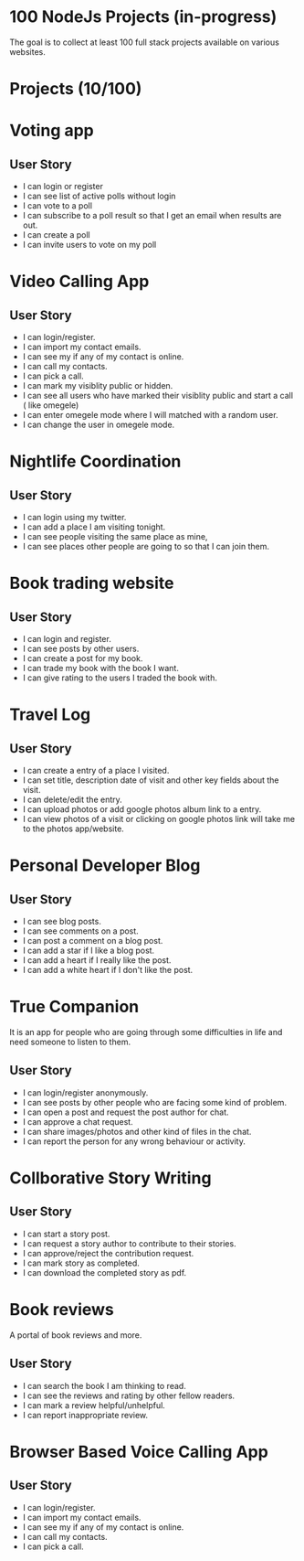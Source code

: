 # 100 NodeJs Projects (in-progress)

The goal is to collect at least 100 full stack projects available on various websites.

# Projects (10/100)

# Voting app

## User Story

- I can login or register
- I can see list of active polls without login
- I can vote to a poll
- I can subscribe to a poll result so that I get an email when results are out.
- I can create a poll
- I can invite users to vote on my poll

# Video Calling App

## User Story

- I can login/register.
- I can import my contact emails.
- I can see my if any of my contact is online.
- I can call my contacts.
- I can pick a call.
- I can mark my visiblity public or hidden.
- I can see all users who have marked their visiblity public and start a call ( like omegele)
- I can enter omegele mode where I will matched with a random user.
- I can change the user in omegele mode.

# Nightlife Coordination

## User Story

- I can login using my twitter.
- I can add a place I am visiting tonight.
- I can see people visiting the same place as mine,
- I can see places other people are going to so that I can join them.

# Book trading website

## User Story

- I can login and register.
- I can see posts by other users.
- I can create a post for my book.
- I can trade my book with the book I want.
- I can give rating to the users I traded the book with.

# Travel Log

## User Story

- I can create a entry of a place I visited.
- I can set title, description date of visit and other key fields about the visit.
- I can delete/edit the entry.
- I can upload photos or add google photos album link to a entry.
- I can view photos of a visit or clicking on google photos link will take me to the photos app/website.

# Personal Developer Blog

## User Story

- I can see blog posts.
- I can see comments on a post.
- I can post a comment on a blog post.
- I can add a star if I like a blog post.
- I can add a heart if I really like the post.
- I can add a white heart if I don't like the post.

# True Companion

It is an app for people who are going through some difficulties in life and need someone to listen to them.

## User Story

- I can login/register anonymously.
- I can see posts by other people who are facing some kind of problem.
- I can open a post and request the post author for chat.
- I can approve a chat request.
- I can share images/photos and other kind of files in the chat.
- I can report the person for any wrong behaviour or activity.

# Collborative Story Writing

## User Story

- I can start a story post.
- I can request a story author to contribute to their stories.
- I can approve/reject the contribution request.
- I can mark story as completed.
- I can download the completed story as pdf.

# Book reviews

A portal of book reviews and more.

## User Story

- I can search the book I am thinking to read.
- I can see the reviews and rating by other fellow readers.
- I can mark a review helpful/unhelpful.
- I can report inappropriate review.

# Browser Based Voice Calling App

## User Story

- I can login/register.
- I can import my contact emails.
- I can see my if any of my contact is online.
- I can call my contacts.
- I can pick a call.
